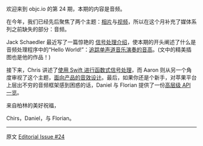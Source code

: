 欢迎来到 objc.io 的第 24 期，本期的内容是音频。

 在今年，我们已经先后聚焦了两个主题：[相片][issue21]与[视频][issue23]，所以在这个月补充了媒体系列之前缺失的部分：音频。

 Jack Schaedler 最近写了一篇惊艳的 [信号处理介绍](https://jackschaedler.github.io/circles-sines-signals/index.html)，使本期的开头阐述了什么是音频处理程序中的“Hello World!”：[追踪单声道音乐演奏的音高][1]。(文中的精美插图也是他的作品！)

 接下来，Chris 讲述了[使用 Swift 进行函数式信号处理][2]，而 Aaron 则从另一个角度审视了这个主题，[面向产品的音效设计][3]。最后，如果你还是个新手，对苹果平台上层出不穷的音频框架感到困惑的话，Daniel 与 Florian 提供了一份[高层级 API 一览][4]。

 来自柏林的美好祝福，

 Chirs，Daniel，与 Florian。

 [issue21]:https://objccn.io/issue-21-0/
 [issue23]:https://objccn.io/issue-23-0/
 [1]:https://objccn.io/issue-24-1
 [2]:https://objccn.io/issue-24-2
 [3]:https://objccn.io/issue-24-3
 [4]:https://objccn.io/issue-24-4

 ---

 原文 [Editorial Issue #24](https://www.objc.io/issues/24-audio/editorial/)